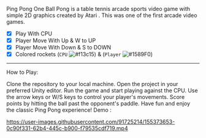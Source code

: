 Ping Pong One Ball 
Pong is a table tennis arcade sports video game with simple 2D graphics created by Atari . This was one of the first arcade video games.
- [x] Play With CPU
- [x] Player Move With Up & W to UP
- [x] Player Move With Down & S to DOWN
- [x] Colored rockets (```CPU``` 
![#f13c15](https://via.placeholder.com/15/f13c15/000000?text=+)) & (```Player``` ![#1589F0](https://via.placeholder.com/15/1589F0/000000?text=+))
----------------------------------------------------------------------------------------------------
How to Play:

Clone the repository to your local machine.
Open the project in your preferred Unity editor.
Run the game and start playing against the CPU.
Use the arrow keys or W/S keys to control your player's movements.
Score points by hitting the ball past the opponent's paddle.
Have fun and enjoy the classic Ping Pong experience!
Demo :

https://user-images.githubusercontent.com/91725214/155373653-0c90f331-62b4-445c-b900-f79535cdf719.mp4
